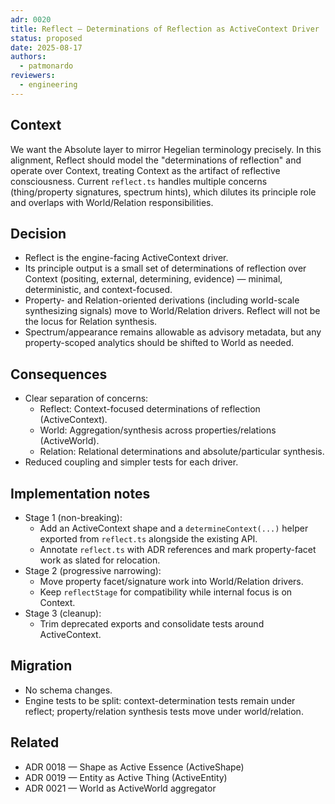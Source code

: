 ```yaml
---
adr: 0020
title: Reflect — Determinations of Reflection as ActiveContext Driver
status: proposed
date: 2025-08-17
authors:
  - patmonardo
reviewers:
  - engineering
---
```


## Context

We want the Absolute layer to mirror Hegelian terminology precisely. In this alignment, Reflect should model the "determinations of reflection" and operate over Context, treating Context as the artifact of reflective consciousness. Current `reflect.ts` handles multiple concerns (thing/property signatures, spectrum hints), which dilutes its principle role and overlaps with World/Relation responsibilities.

## Decision

- Reflect is the engine-facing ActiveContext driver.
- Its principle output is a small set of determinations of reflection over Context (positing, external, determining, evidence) — minimal, deterministic, and context-focused.
- Property- and Relation-oriented derivations (including world-scale synthesizing signals) move to World/Relation drivers. Reflect will not be the locus for Relation synthesis.
- Spectrum/appearance remains allowable as advisory metadata, but any property-scoped analytics should be shifted to World as needed.

## Consequences

- Clear separation of concerns:
  - Reflect: Context-focused determinations of reflection (ActiveContext).
  - World: Aggregation/synthesis across properties/relations (ActiveWorld).
  - Relation: Relational determinations and absolute/particular synthesis.
- Reduced coupling and simpler tests for each driver.

## Implementation notes

- Stage 1 (non-breaking):
  - Add an ActiveContext shape and a `determineContext(...)` helper exported from `reflect.ts` alongside the existing API.
  - Annotate `reflect.ts` with ADR references and mark property-facet work as slated for relocation.
- Stage 2 (progressive narrowing):
  - Move property facet/signature work into World/Relation drivers.
  - Keep `reflectStage` for compatibility while internal focus is on Context.
- Stage 3 (cleanup):
  - Trim deprecated exports and consolidate tests around ActiveContext.

## Migration

- No schema changes.
- Engine tests to be split: context-determination tests remain under reflect; property/relation synthesis tests move under world/relation.

## Related

- ADR 0018 — Shape as Active Essence (ActiveShape)
- ADR 0019 — Entity as Active Thing (ActiveEntity)
- ADR 0021 — World as ActiveWorld aggregator
